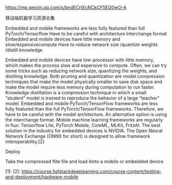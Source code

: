 https://mp.weixin.qq.com/s/bndECrtEcNCkCF5EG0wO-A

移动端机器学习资源合集

Embedded and mobile frameworks are less fully featured than full PyTorch/Tensorflow
Have to be careful with architecture
Interchange format
Embedded and mobile devices have little memory and slow/expensivecompute
Have to reduce network size /quantize weights /distill knowledge


Embedded and mobile devices have low-processor with little memory, which makes the process slow and expensive to compute. Often, we can try some tricks such as reducing network size, quantizing the weights, and distilling knowledge.
Both pruning and quantization are model compression techniques that make the model physically smaller to save disk space and make the model require less memory during computation to run faster.
Knowledge distillation is a compression technique in which a small “student” model is trained to reproduce the behavior of a large “teacher” model.
Embedded and mobile PyTorch/TensorFlow frameworks are less fully featured than the full PyTorch/TensorFlow frameworks. Therefore, we have to be careful with the model architecture. An alternative option is using the interchange format.
Mobile machine learning frameworks are regularly in flux: Tensorflow Lite, PyTorch Mobile, CoreML, MLKit, FritzAI.
The best solution in the industry for embedded devices is NVIDIA.
The Open Neural Network Exchange (ONNX for short) is designed to allow framework interoperability.[2]

Deploy

Take the compressed flite file and load itinto a mobile or embedded device

[1]:
[2]: https://course.fullstackdeeplearning.com/course-content/testing-and-deployment/hardware-mobile

